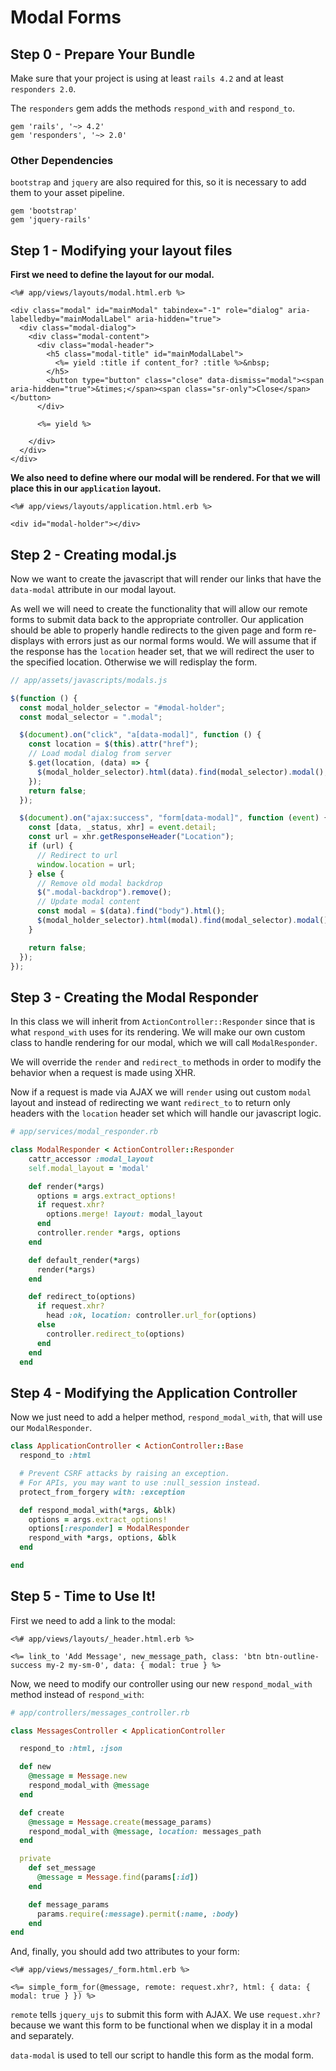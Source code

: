 # Modal Forms

## Step 0 - Prepare Your Bundle

Make sure that your project is using at least `rails 4.2` and at least `responders 2.0`.

The `responders` gem adds the methods `respond_with` and `respond_to`.

```Gemfile
gem 'rails', '~> 4.2'
gem 'responders', '~> 2.0'
```

### Other Dependencies

`bootstrap` and `jquery` are also required for this, so it is necessary to add them to your asset pipeline.

```Gemfile
gem 'bootstrap'
gem 'jquery-rails'
```

## Step 1 - Modifying your layout files

**First we need to define the layout for our modal.**

```erb
<%# app/views/layouts/modal.html.erb %>

<div class="modal" id="mainModal" tabindex="-1" role="dialog" aria-labelledby="mainModalLabel" aria-hidden="true">
  <div class="modal-dialog">
    <div class="modal-content">
      <div class="modal-header">
        <h5 class="modal-title" id="mainModalLabel">
          <%= yield :title if content_for? :title %>&nbsp;
        </h5>
        <button type="button" class="close" data-dismiss="modal"><span aria-hidden="true">&times;</span><span class="sr-only">Close</span></button>
      </div>

      <%= yield %>

    </div>
  </div>
</div>
```

**We also need to define where our modal will be rendered. For that we will place this in our `application` layout.**
```erb
<%# app/views/layouts/application.html.erb %>

<div id="modal-holder"></div>
```

## Step 2 - Creating modal.js

Now we want to create the javascript that will render our links that have the `data-modal` attribute in our modal layout.

As well we will need to create the functionality that will allow our remote forms to submit data back to the appropriate controller. Our application should be able to properly handle redirects to the given page and form re-displays with errors just as our normal forms would. We will assume that if the response has the `location` header set, that we will redirect the user to the specified location. Otherwise we will redisplay the form.

```javascript
// app/assets/javascripts/modals.js

$(function () {
  const modal_holder_selector = "#modal-holder";
  const modal_selector = ".modal";

  $(document).on("click", "a[data-modal]", function () {
    const location = $(this).attr("href");
    // Load modal dialog from server
    $.get(location, (data) => {
      $(modal_holder_selector).html(data).find(modal_selector).modal();
    });
    return false;
  });

  $(document).on("ajax:success", "form[data-modal]", function (event) {
    const [data, _status, xhr] = event.detail;
    const url = xhr.getResponseHeader("Location");
    if (url) {
      // Redirect to url
      window.location = url;
    } else {
      // Remove old modal backdrop
      $(".modal-backdrop").remove();
      // Update modal content
      const modal = $(data).find("body").html();
      $(modal_holder_selector).html(modal).find(modal_selector).modal();
    }

    return false;
  });
});
```

## Step 3 - Creating the Modal Responder

In this class we will inherit from `ActionController::Responder` since that is what `respond_with` uses for its rendering. We will make our own custom class to handle rendering for our modal, which we will call `ModalResponder`.

We will override the `render` and `redirect_to` methods in order to modify the behavior when a request is made using XHR.

Now if a request is made via AJAX we will `render` using out custom `modal` layout and instead of redirecting we want `redirect_to` to return only headers with the `location` header set which will handle our javascript logic.

```ruby
# app/services/modal_responder.rb

class ModalResponder < ActionController::Responder
    cattr_accessor :modal_layout
    self.modal_layout = 'modal'

    def render(*args)
      options = args.extract_options!
      if request.xhr?
        options.merge! layout: modal_layout
      end
      controller.render *args, options
    end

    def default_render(*args)
      render(*args)
    end

    def redirect_to(options)
      if request.xhr?
        head :ok, location: controller.url_for(options)
      else
        controller.redirect_to(options)
      end
    end
  end
```

## Step 4 - Modifying the Application Controller

Now we just need to add a helper method, `respond_modal_with`, that will use our `ModalResponder`.

```ruby
class ApplicationController < ActionController::Base
  respond_to :html

  # Prevent CSRF attacks by raising an exception.
  # For APIs, you may want to use :null_session instead.
  protect_from_forgery with: :exception

  def respond_modal_with(*args, &blk)
    options = args.extract_options!
    options[:responder] = ModalResponder
    respond_with *args, options, &blk
  end

end
```

## Step 5 - Time to Use It!

First we need to add a link to the modal:

```erb
<%# app/views/layouts/_header.html.erb %>

<%= link_to 'Add Message', new_message_path, class: 'btn btn-outline-success my-2 my-sm-0', data: { modal: true } %>
```

Now, we need to modify our controller using our new `respond_modal_with` method instead of `respond_with`:

```ruby
# app/controllers/messages_controller.rb

class MessagesController < ApplicationController

  respond_to :html, :json

  def new
    @message = Message.new
    respond_modal_with @message
  end

  def create
    @message = Message.create(message_params)
    respond_modal_with @message, location: messages_path
  end

  private
    def set_message
      @message = Message.find(params[:id])
    end

    def message_params
      params.require(:message).permit(:name, :body)
    end
end
```

And, finally, you should add two attributes to your form:

```erb
<%# app/views/messages/_form.html.erb %>

<%= simple_form_for(@message, remote: request.xhr?, html: { data: { modal: true } }) %>
```

`remote` tells `jquery_ujs` to submit this form with AJAX. We use `request.xhr?` because we want this form to be functional when we display it in a modal and separately.

`data-modal` is used to tell our script to handle this form as the modal form.

